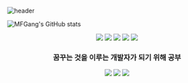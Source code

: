 ![header](https://capsule-render.vercel.app/api?type=Waving&color=timeAuto&height=300&section=header&text=&fontSize=90)

![MFGang's GitHub stats](https://github-readme-stats.vercel.app/api?username=MFGang&show_icons=true&theme=swift)

<div align=center>
<img src="https://img.shields.io/badge/Python-3766AB?style=flat-square&logo=Python&logoColor=white"/>
<img src="https://img.shields.io/badge/-C++-00599C?style=flat-square&logo=C%2B%2B&logoColor=white"/>
<img src="https://img.shields.io/badge/C-A8B9CC?style=flat-square&logo=C&logoColor=white"/>
<img src="https://img.shields.io/badge/Unreal Engine-0E1128?style=flat-square&logo=Unreal Engine&logoColor=white"/>
<img src="https://img.shields.io/badge/Arduino-5A45FF?style=flat-square&logo=Arduino&logoColor=white"/>
</p>
<h3 align="center"> 꿈꾸는 것을 이루는 개발자가 되기 위해 공부 </h3>
</p>
<img src="https://img.shields.io/badge/Instagram-E4405F?style=flat-square&logo=Instagram&logoColor=white"/>
<img src="https://img.shields.io/badge/Twitter-1DA1F2?style=flat-square&logo=Twitter&logoColor=white"/>
<img src="https://img.shields.io/badge/Twitch-9146FF?style=flat-square&logo=Twitch&logoColor=white"/>
